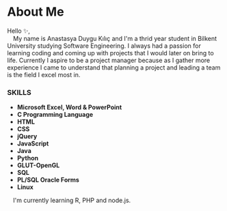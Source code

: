<h1>About Me </h1>

Hello ✨, \
&emsp;My name is Anastasya Duygu Kılıç and I'm a thrid year student in Bilkent University
studying Software Engineering. I always had a passion for learning coding and coming up with projects 
that I would later on bring to life. Currently I aspire to be a project manager because as 
I gather more experience I came to understand that planning a project and leading a team is the field I excel most in.

<h3>SKILLS</h3> 

- **Microsoft Excel, Word & PowerPoint**
- **C Programming Language**
- **HTML**
- **CSS**
- **jQuery**
- **JavaScript**
- **Java**
- **Python**
- **GLUT-OpenGL**
- **SQL**
- **PL/SQL Oracle Forms**
- **Linux**

 &emsp;I'm currently learning R, PHP and node.js.

<!---
AnastasyaDuygu/AnastasyaDuygu is a ✨ special ✨ repository because its `README.md` (this file) appears on your GitHub profile.
You can click the Preview link to take a look at your changes.
--->
